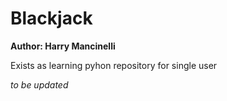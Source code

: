 # Blackjack

**Author: Harry Mancinelli**

Exists as learning pyhon repository for single user 

_to be updated_

